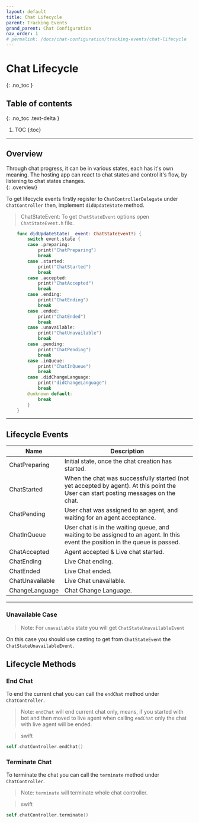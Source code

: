 ```yaml
---
layout: default
title: Chat Lifecycle
parent: Tracking Events
grand_parent: Chat Configuration
nav_order: 1
# permalink: /docs/chat-configuration/tracking-events/chat-lifecycle
---
```


# Chat Lifecycle 
{: .no_toc }

## Table of contents
{: .no_toc .text-delta }

1. TOC
{:toc}

---

## Overview
Through chat progress, it can be in various states, each has it's own meaning. The hosting app can react to chat states and control it's flow, by listening to chat states changes.   
{: .overview}

To get lifecycle events firstly register to `ChatControllerDelegate` under `ChatController` then, implement `didUpdateState` method.

>ChatStateEvent: To get `ChatStateEvent` options open `ChatStateEvent.h` file.

```swift
    func didUpdateState(_ event: ChatStateEvent!) {
        switch event.state {
        case .preparing:
            print("ChatPreparing")
            break
        case .started:
            print("ChatStarted")
            break
        case .accepted:
            print("ChatAccepted")
            break
        case .ending:
            print("ChatEnding")
            break
        case .ended:
            print("ChatEnded")
            break
        case .unavailable:
            print("ChatUnavailable")
            break
        case .pending:
            print("ChatPending")
            break
        case .inQueue:
            print("ChatInQueue")
            break
        case .didChangeLanguage:
            print("didChangeLanguage")
            break
        @unknown default:
            break
        }
    }
```

---

## Lifecycle Events

| Name            | Description                                                                                                                        |
|-----------------|------------------------------------------------------------------------------------------------------------------------------------|
| ChatPreparing   | Initial state, once the chat creation has started.                                                                                 |
| ChatStarted     | When the chat was successfully started (not yet accepted by agent). At this point the User can start posting messages on the chat. |
| ChatPending     | User chat was assigned to an agent, and waiting for an agent acceptance.                                                           |
| ChatInQueue     | User chat is in the waiting queue, and waiting to be assigned to an agent. In this event the position in the queue is passed.      |
| ChatAccepted    | Agent accepted & Live chat started.                                                                                                |
| ChatEnding      | Live Chat ending.                                                                                                                  |
| ChatEnded       | Live Chat ended.                                                                                                                   |
| ChatUnavailable | Live Chat unavailable.                                                                                                             |
| ChangeLanguage  | Chat Change Language.                                                                                                              |

---

### Unavailable Case

>Note: For `unavailable` state you will get `ChatStateUnavailableEvent`

On this case you should use casting to get from `ChatStateEvent` the `ChatStateUnavailableEvent`.

## Lifecycle Methods

### End Chat

To end the current chat you can call the `endChat` method under `ChatController`.

>Note: `endChat` will end current chat only, means, if you started with bot and then moved to live agent when calling `endChat` only the chat with live agent will be ended.

>swift

```swift
self.chatController.endChat()
```

### Terminate Chat

To terminate the chat you can call the `terminate` method under `ChatController`.

>Note: `terminate` will terminate whole chat controller.

>swift

```swift
self.chatController.terminate()
```